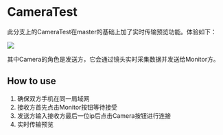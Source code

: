 # CameraTest

此分支上的CameraTest在master的基础上加了实时传输预览功能。体验如下：

![](http://7xprgn.com1.z0.glb.clouddn.com/IMG_7859aa.JPG)

其中Camera的角色是发送方，它会通过镜头实时采集数据并发送给Monitor方。

## How to use

 1. 确保双方手机在同一局域网
 2. 接收方首先点击Monitor按钮等待接受
 3. 发送方输入接收方最后一位ip后点击Camera按钮进行连接
 4. 实时传输预览